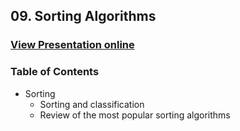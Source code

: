 ## 09. Sorting Algorithms
### [View Presentation online](https://rawgit.com/TelerikAcademy/Data-Structures-and-Algorithms/master/08.%20Sorting-and-Searching-Algorithms/slides/index.html)
### Table of Contents
* Sorting
  * Sorting and classification
  * Review of the most popular sorting algorithms
